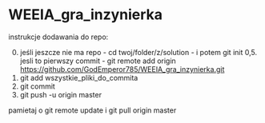 # WEEIA_gra_inzynierka

instrukcje dodawania do repo:

0. jeśli jeszcze nie ma repo - cd twoj/folder/z/solution - i potem git init
0,5. jesli to pierwszy commit - git remote add origin https://github.com/GodEmperor785/WEEIA_gra_inzynierka.git
1. git add wszystkie_pliki_do_commita
2. git commit
3. git push -u origin master

pamietaj o git remote update i git pull origin master
